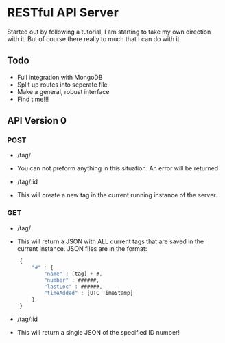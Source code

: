 # RESTful API Server

Started out by following a tutorial, I am starting to take my own direction with it. But of course there really to much that I can do with it.


## Todo
* Full integration with MongoDB
* Split up routes into seperate file
* Make a general, robust interface
* Find time!!!



## API Version 0

### POST

* /tag/
- You can not preform anything in this situation. An error will be returned

* /tag/:id
- This will create a new tag in the current running instance of the server.

### GET

* /tag/
- This will return a JSON with ALL current tags that are saved in the current instance.
JSON files are in the format:
``` javascript
    {
        "#" : {
            "name" : [tag] + #,
            "number" : ######,
            "lastLoc" : ######,
            "timeAdded" : [UTC TimeStamp]
        }
    }
```

* /tag/:id
- This will return a single JSON of the specified ID number!
